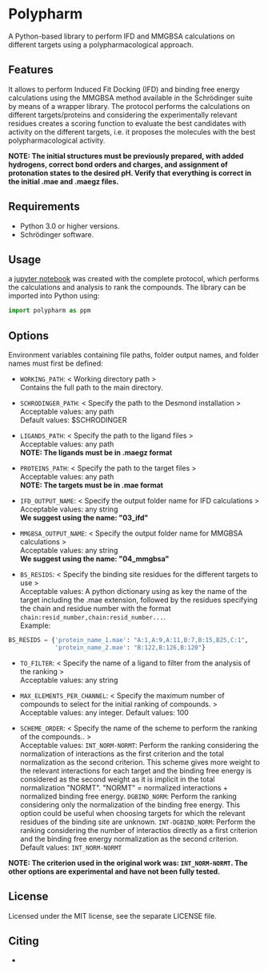 # Polypharm
 A Python-based library to perform IFD and MMGBSA calculations on different targets using a polypharmacological approach.

## Features

It allows to perform Induced Fit Docking (IFD) and binding free energy calculations using the MMGBSA method available in the Schrödinger suite by means of a wrapper library. The protocol performs the calculations on different targets/proteins and considering the experimentally relevant residues creates a scoring function to evaluate the best candidates with activity on the different targets, i.e. it proposes the molecules with the best polypharmacological activity. 

**NOTE: The initial structures must be previously prepared, with added hydrogens, 
correct bond orders and charges, and assignment of protonation states to the desired 
pH. Verify that everything is correct in the initial .mae and .maegz files.**

## Requirements

* Python 3.0 or higher versions.
* Schrödinger software. 

## Usage

a  [jupyter notebook](examples/) was created with the complete protocol, which performs the calculations and analysis to rank the compounds.
The library can be imported into Python using:
```python
import polypharm as ppm
```

## Options

Environment variables containing file paths, folder output names, and folder names must first 
be defined: 

* ``WORKING_PATH``: < Working directory path >   
Contains the full path to the main directory.

* ``SCHRODINGER_PATH``: < Specify the path to the Desmond installation >   
Acceptable values: any path  
Default values: $SCHRODINGER 

* ``LIGANDS_PATH``: < Specify the path to the ligand files >   
Acceptable values: any path  
**NOTE: The ligands must be in .maegz format**

* ``PROTEINS_PATH``: < Specify the path to the target files >   
Acceptable values: any path  
**NOTE: The targets must be in .mae format**

* ``IFD_OUTPUT_NAME``: < Specify the output folder name for IFD calculations >   
Acceptable values: any string  
**We suggest using the name: "03_ifd"**

* ``MMGBSA_OUTPUT_NAME``: < Specify the output folder name for MMGBSA calculations >   
Acceptable values: any string  
**We suggest using the name: "04_mmgbsa"**

* ``BS_RESIDS``: < Specify the binding site residues for the different targets to use >   
Acceptable values: A python dictionary using as key the name of the target including the .mae extension, followed by the residues specifying the chain and residue number with the format ``chain:resid_number,chain:resid_number...``.  
Example:  
```python
BS_RESIDS = {'protein_name_1.mae': "A:1,A:9,A:11,B:7,B:15,B25,C:1",
             'protein_name_2.mae': "B:122,B:126,B:120"}
```

* ``TO_FILTER``: < Specify the name of a ligand to filter from the analysis of the ranking >   
Acceptable values: any string  

* ``MAX_ELEMENTS_PER_CHANNEL``: < Specify the maximum number of compounds to select for the initial ranking of compounds. >   
Acceptable values: any integer.
Default values: 100 

* ``SCHEME_ORDER``: < Specify the name of the scheme to perform the ranking of the compounds.. >   
Acceptable values: 
``INT_NORM-NORMT``:  Perform the ranking considering the normalization of interactions as the first criterion and the total normalization as the second criterion. This scheme gives more weight to the relevant interactions for each target and the binding free energy is considered as the second weight as it is implicit in the total normalization "NORMT". "NORMT" = normalized interactions + normalized binding free energy.
``DGBIND_NORM``: Perform the ranking considering only the normalization of the binding free energy. This option could be useful when choosing targets for which the relevant residues of the binding site are unknown.
``INT-DGBIND_NORM``: Perform the ranking considering the number of interactios directly as a first criterion and the binding free energy normalization as the second criterion.
Default values: ``INT_NORM-NORMT`` 

**NOTE: The criterion used in the original work was: ``INT_NORM-NORMT``. The other options are experimental and have not been fully tested.** 

## License

Licensed under the MIT license, see the separate LICENSE file.

## Citing
* 



